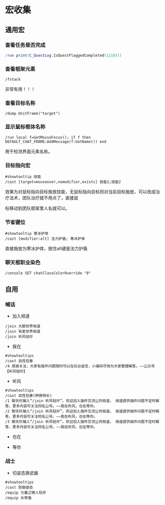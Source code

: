 # 宏收集

## 通用宏


### 查看任务是否完成

```lua
/run print(C_QuestLog.IsQuestFlaggedCompleted(12103))
```


### 查看框架元素

```
/fstack
```
非常有用！！！

### 查看目标名称

```
/dump UnitFrame("target")
```

### 显示鼠标框体名称

```
/run local f=GetMouseFocus(); if f then DEFAULT_CHAT_FRAME:AddMessage(f:GetName()) end
```
用于检测界面元素名称。


### 目标指向宏

```
#showtooltip 技能
/cast [target=mouseover,nomodifier,exists] 技能1;技能2
```

效果为对鼠标指向目标施放技能，无鼠标指向目标则对当前目标施放，可以改成治疗法术，团队治疗就不用点了，直接鼠

标移动到团队框架里人名就可以。



### 节省键位

```
#showtooltip 寒冰护体 
/cast [modifier:alt] 法力护盾; 寒冰护体
```

直接施放为寒冰护体，按住alt键是法力护盾


### 聊天框职业染色

```
/console SET chatClassColorOverride "0"
```

## 自用

### 喊话

- 加入频道

```
/join 大脚世界频道
/join 有爱世界频道
/join 听风轻咛
```

- 我在

```
#showtooltips
/cast 血性狂暴
/4 感谢关注，大家有插件问题随时可以在后台留言，小编将尽快为大家整理解答。——公众号【听风轻咛】
```

- 听风

```
#showtooltips
/cast 血性狂暴(种族特长)
/1 聊天栏输入“/join 听风轻咛”。欢迎加入插件交流公共频道， 频道提供插件问题不定时解答，更多内容可关注同名公号。——我在听风，也在等你。
/2 聊天栏输入“/join 听风轻咛”。欢迎加入插件交流公共频道， 频道提供插件问题不定时解答，更多内容可关注同名公号。——我在听风，也在等你。
/3 聊天栏输入“/join 听风轻咛”。欢迎加入插件交流公共频道， 频道提供插件问题不定时解答，更多内容可关注同名公号。——我在听风，也在等你。
```

- 也在

- 等你


### 战士

- 切姿态换武器

```
#showtooltips
/cast 防御姿态
/equip 力量之矮人短斧
/equip 水草盾
```

